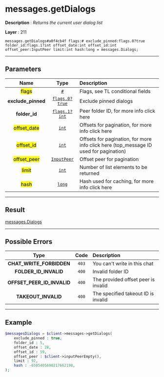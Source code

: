 # messages.getDialogs

**Description** : *Returns the current user dialog list*

**Layer** : 211

```tl
messages.getDialogs#a0f4cb4f flags:# exclude_pinned:flags.0?true folder_id:flags.1?int offset_date:int offset_id:int offset_peer:InputPeer limit:int hash:long = messages.Dialogs;
```

---

## Parameters

| Name | Type | Description |
| :---: | :---: | :--- |
| <mark>flags</mark> | [`#`](type/#) | Flags, see TL conditional fields |
| **exclude_pinned** | [`flags.0?true`](type/true) | Exclude pinned dialogs |
| **folder_id** | [`flags.1?int`](type/int) | Peer folder ID, for more info click here |
| <mark>offset_date</mark> | [`int`](type/int) | Offsets for pagination, for more info click here |
| <mark>offset_id</mark> | [`int`](type/int) | Offsets for pagination, for more info click here (top_message ID used for pagination) |
| <mark>offset_peer</mark> | [`InputPeer`](type/InputPeer) | Offset peer for pagination |
| <mark>limit</mark> | [`int`](type/int) | Number of list elements to be returned |
| <mark>hash</mark> | [`long`](type/long) | Hash used for caching, for more info click here |

---

## Result

[messages.Dialogs](type/messages.Dialogs)

---

## Possible Errors

| Type | Code | Description |
| :---: | :---: | :--- |
| **CHAT_WRITE_FORBIDDEN** | `403` | You can't write in this chat |
| **FOLDER_ID_INVALID** | `400` | Invalid folder ID |
| **OFFSET_PEER_ID_INVALID** | `400` | The provided offset peer is invalid |
| **TAKEOUT_INVALID** | `400` | The specified takeout ID is invalid |

---

## Example

```php
$messagesDialogs = $client->messages->getDialogs(
	exclude_pinned : true,
	folder_id : 5,
	offset_date : 28,
	offset_id : 59,
	offset_peer : $client->inputPeerEmpty(),
	limit : 92,
	hash : -6585405690217662198,
);
```